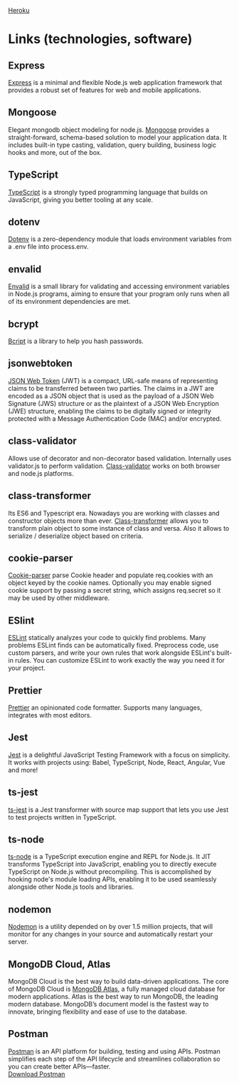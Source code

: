 [Heroku](https://sorozatok.herokuapp.com/)

# Links (technologies, software)


## Express

[Express](https://expressjs.com/) is a minimal and flexible Node.js web application framework that provides a robust set of features for web and mobile applications.

## Mongoose

Elegant mongodb object modeling for node.js. [Mongoose](https://mongoosejs.com/) provides a straight-forward, schema-based solution to model your application data. It includes built-in type casting, validation, query building, business logic hooks and more, out of the box.

## TypeScript

[TypeScript](https://www.typescriptlang.org/) is a strongly typed programming language that builds on JavaScript, giving you better tooling at any scale.

## dotenv

[Dotenv](https://github.com/motdotla/dotenv) is a zero-dependency module that loads environment variables from a .env file into process.env.

## envalid

[Envalid](https://github.com/af/envalid#readme) is a small library for validating and accessing environment variables in Node.js programs, aiming to
ensure that your program only runs when all of its environment dependencies are met.

## bcrypt

[Bcript](https://github.com/kelektiv/node.bcrypt.js#readme) is a library to help you hash passwords.

## jsonwebtoken

[JSON Web Token](https://github.com/auth0/node-jsonwebtoken#readme) (JWT) is a compact, URL-safe means of representing claims to be transferred between two parties. The claims in a JWT are encoded as a JSON object that is used as the payload of a JSON Web Signature (JWS) structure or as the plaintext of a JSON Web Encryption (JWE) structure, enabling the claims to be digitally signed or integrity protected with a Message Authentication Code
(MAC) and/or encrypted.

## class-validator

Allows use of decorator and non-decorator based validation. Internally uses validator.js to perform validation. [Class-validator](https://github.com/typestack/class-validator#readme) works on both browser and node.js platforms.

## class-transformer

Its ES6 and Typescript era. Nowadays you are working with classes and constructor objects more than ever. [Class-transformer](https://github.com/typestack/class-transformer#readme) allows you to transform plain object to some instance of class and versa. Also it allows to serialize / deserialize object based on criteria.

## cookie-parser

[Cookie-parser](https://github.com/expressjs/cookie-parser#readme) parse Cookie header and populate req.cookies with an object keyed by the cookie names. Optionally you may enable signed cookie support by passing a secret string, which assigns req.secret so it may be used by other middleware.

## ESlint

[ESLint](https://eslint.org/) statically analyzes your code to quickly find problems. Many problems ESLint finds can be automatically fixed. Preprocess code, use custom parsers, and write your own rules that work alongside ESLint's built-in rules. You can customize ESLint to work exactly the way you need it for your project.

## Prettier

[Prettier](https://prettier.io/) an opinionated code formatter. Supports many languages, integrates with most editors.

## Jest

[Jest](https://jestjs.io/) is a delightful JavaScript Testing Framework with a focus on simplicity. It works with projects using: Babel, TypeScript, Node, React, Angular, Vue and more!

## ts-jest

[ts-jest](https://kulshekhar.github.io/ts-jest/) is a Jest transformer with source map support that lets you use Jest to test projects written in TypeScript.

## ts-node

[ts-node](https://typestrong.org/ts-node/docs/) is a TypeScript execution engine and REPL for Node.js.
It JIT transforms TypeScript into JavaScript, enabling you to directly execute TypeScript on Node.js without precompiling. This is accomplished by hooking node's module loading APIs, enabling it to be used seamlessly alongside other Node.js tools and libraries.

## nodemon

[Nodemon](https://nodemon.io/) is a utility depended on by over 1.5 million projects, that will monitor for any changes in your source and automatically restart your server.

## MongoDB Cloud, Atlas

MongoDB Cloud is the best way to build data-driven applications. The core of MongoDB Cloud is [MongoDB Atlas](https://www.mongodb.com/cloud), a fully managed cloud database for modern applications. Atlas is the best way to run MongoDB, the leading modern database. MongoDB’s document model is the fastest way to innovate, bringing flexibility and ease of use to the database.

## Postman

[Postman](https://www.postman.com/) is an API platform for building, testing and using APIs. Postman simplifies each step of the API lifecycle and streamlines collaboration so you can create better APIs—faster.<br>
[Download Postman](https://www.postman.com/downloads/)
